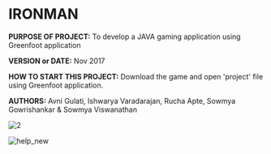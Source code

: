 **IRONMAN**   
=============

**PURPOSE OF PROJECT:** To develop a JAVA gaming application using Greenfoot application

**VERSION or DATE:** Nov 2017

**HOW TO START THIS PROJECT:** Download the game and open 'project' file using Greenfoot application.

**AUTHORS:** Avni Gulati, Ishwarya Varadarajan, Rucha Apte, Sowmya Gowrishankar & Sowmya Viswanathan

![2](https://user-images.githubusercontent.com/25673997/34020801-13db9cc8-e0eb-11e7-845e-33dd576dbca5.jpg)

![help_new](https://user-images.githubusercontent.com/25673997/34020817-2deaa08c-e0eb-11e7-974d-a038e626a612.jpg)
